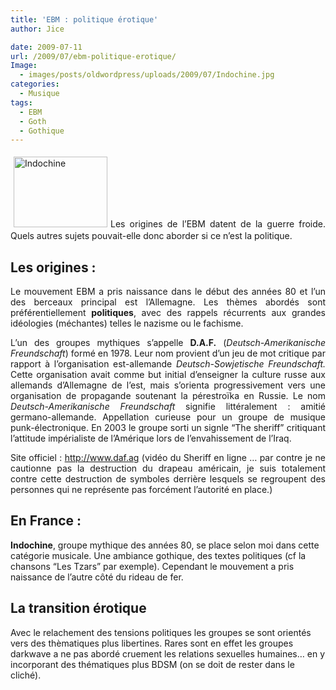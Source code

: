 ```yaml
---
title: 'EBM : politique érotique'
author: Jice

date: 2009-07-11
url: /2009/07/ebm-politique-erotique/
Image:
  - images/posts/oldwordpress/uploads/2009/07/Indochine.jpg
categories:
  - Musique
tags:
  - EBM
  - Goth
  - Gothique
---
```

<p align="justify">
  <a href="images/posts/oldwordpress/uploads/2009/07/Indochine.jpg"><img class="alignleft size-full wp-image-652" style="margin: 5px;" title="Indochine" src="/images/posts/oldwordpress/uploads/2009/07/Indochine.jpg" alt="Indochine" width="150" height="113" ></a>Les origines de l&#8217;EBM datent de la guerre froide. Quels autres sujets pouvait-elle donc aborder si ce n&#8217;est la politique.
</p>

## Les origines :

<p align="justify">
  Le mouvement EBM a pris naissance dans le début des années 80 et l&#8217;un des berceaux principal est l&#8217;Allemagne. Les thèmes abordés sont préférentiellement <strong>politiques</strong>, avec des rappels récurrents aux grandes idéologies (méchantes) telles le nazisme ou le fachisme.<!--more-->
</p>

<p align="justify">
  L&#8217;un des groupes mythiques s&#8217;appelle <strong>D.A.F.</strong> (<em>Deutsch-Amerikanische Freundschaft</em>) formé en 1978. Leur nom provient d&#8217;un jeu de mot critique par rapport à l&#8217;organisation est-allemande <em>Deutsch-Sowjetische Freundschaft.</em> Cette organisation avait comme but initial d&#8217;enseigner la culture russe aux allemands d&#8217;Allemagne de l&#8217;est, mais s&#8217;orienta progressivement vers une organisation de propagande soutenant la pérestroïka en Russie. Le nom <em>Deutsch-Amerikanische Freundschaft </em>signifie littéralement : amitié germano-allemande. Appellation curieuse pour un groupe de musique punk-électronique. En 2003 le groupe sorti un signle &#8220;The sheriff&#8221; critiquant l&#8217;attitude impérialiste de l&#8217;Amérique lors de l&#8217;envahissement de l&#8217;Iraq.
</p>

<p align="justify">
  Site officiel : <a title="DAF" href="http://www.daf.ag" target="_blank">http://www.daf.ag</a> (vidéo du Sheriff en ligne &#8230; par contre je ne cautionne pas la destruction du drapeau américain, je suis totalement contre cette destruction de symboles derrière lesquels se regroupent des personnes qui ne représente pas forcément l&#8217;autorité en place.)
</p>

## En France :

**Indochine**, groupe mythique des années 80, se place selon moi dans cette catégorie musicale. Une ambiance gothique, des textes politiques (cf la chansons &#8220;Les Tzars&#8221; par exemple). Cependant le mouvement a pris naissance de l&#8217;autre côté du rideau de fer.

## La transition érotique

Avec le relachement des tensions politiques les groupes se sont orientés vers des thèmatiques plus libertines. Rares sont en effet les groupes darkwave a ne pas abordé cruement les relations sexuelles humaines&#8230; en y incorporant des thématiques plus BDSM (on se doit de rester dans le cliché).